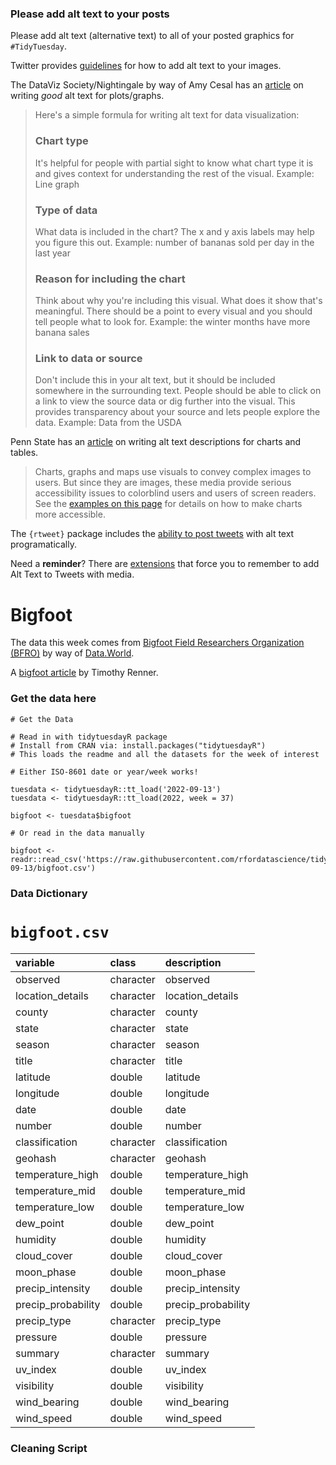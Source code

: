 ### Please add alt text to your posts

Please add alt text (alternative text) to all of your posted graphics for `#TidyTuesday`. 

Twitter provides [guidelines](https://help.twitter.com/en/using-twitter/picture-descriptions) for how to add alt text to your images.

The DataViz Society/Nightingale by way of Amy Cesal has an [article](https://medium.com/nightingale/writing-alt-text-for-data-visualization-2a218ef43f81) on writing _good_ alt text for plots/graphs.

> Here's a simple formula for writing alt text for data visualization:
> ### Chart type
> It's helpful for people with partial sight to know what chart type it is and gives context for understanding the rest of the visual.
> Example: Line graph
> ### Type of data
> What data is included in the chart? The x and y axis labels may help you figure this out.
> Example: number of bananas sold per day in the last year
> ### Reason for including the chart
> Think about why you're including this visual. What does it show that's meaningful. There should be a point to every visual and you should tell people what to look for.
> Example: the winter months have more banana sales
> ### Link to data or source
> Don't include this in your alt text, but it should be included somewhere in the surrounding text. People should be able to click on a link to view the source data or dig further into the visual. This provides transparency about your source and lets people explore the data.
> Example: Data from the USDA

Penn State has an [article](https://accessibility.psu.edu/images/charts/) on writing alt text descriptions for charts and tables.

> Charts, graphs and maps use visuals to convey complex images to users. But since they are images, these media provide serious accessibility issues to colorblind users and users of screen readers. See the [examples on this page](https://accessibility.psu.edu/images/charts/) for details on how to make charts more accessible.

The `{rtweet}` package includes the [ability to post tweets](https://docs.ropensci.org/rtweet/reference/post_tweet.html) with alt text programatically.

Need a **reminder**? There are [extensions](https://chrome.google.com/webstore/detail/twitter-required-alt-text/fpjlpckbikddocimpfcgaldjghimjiik/related) that force you to remember to add Alt Text to Tweets with media.

# Bigfoot

The data this week comes from [Bigfoot Field Researchers Organization (BFRO)](https://www.bfro.net) by way of [Data.World](https://data.world/timothyrenner/bfro-sightings-data).

A [bigfoot article](https://timothyrenner.github.io/datascience/2017/06/30/finding-bigfoot.html) by Timothy Renner.

### Get the data here

```{r}
# Get the Data

# Read in with tidytuesdayR package 
# Install from CRAN via: install.packages("tidytuesdayR")
# This loads the readme and all the datasets for the week of interest

# Either ISO-8601 date or year/week works!

tuesdata <- tidytuesdayR::tt_load('2022-09-13')
tuesdata <- tidytuesdayR::tt_load(2022, week = 37)

bigfoot <- tuesdata$bigfoot

# Or read in the data manually

bigfoot <- readr::read_csv('https://raw.githubusercontent.com/rfordatascience/tidytuesday/main/data/2022/2022-09-13/bigfoot.csv')

```
### Data Dictionary

# `bigfoot.csv`

|variable           |class     |description |
|:------------------|:---------|:-----------|
|observed           |character |observed              |
|location_details   |character |location_details      |
|county             |character |county                |
|state              |character |state                 |
|season             |character |season                |
|title              |character |title                 |
|latitude           |double    |latitude              |
|longitude          |double    |longitude             |
|date               |double    |date                  |
|number             |double    |number                |
|classification     |character |classification        |
|geohash            |character |geohash               |
|temperature_high   |double    |temperature_high      |
|temperature_mid    |double    |temperature_mid       |
|temperature_low    |double    |temperature_low       |
|dew_point          |double    |dew_point             |
|humidity           |double    |humidity              |
|cloud_cover        |double    |cloud_cover           |
|moon_phase         |double    |moon_phase            |
|precip_intensity   |double    |precip_intensity      |
|precip_probability |double    |precip_probability    |
|precip_type        |character |precip_type           |
|pressure           |double    |pressure              |
|summary            |character |summary               |
|uv_index           |double    |uv_index              |
|visibility         |double    |visibility            |
|wind_bearing       |double    |wind_bearing          |
|wind_speed         |double    |wind_speed            |

### Cleaning Script

